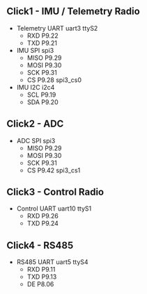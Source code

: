 ## Click1 - IMU / Telemetry Radio
  * Telemetry UART uart3 ttyS2
     * RXD  P9.22
     * TXD  P9.21
  * IMU SPI spi3
    * MISO P9.29
    * MOSI P9.30
    * SCK  P9.31
    * CS   P9.28 spi3_cs0
  * IMU I2C i2c4
    * SCL  P9.19
    * SDA  P9.20

## Click2 - ADC
  * ADC SPI spi3
    * MISO P9.29
    * MOSI P9.30
    * SCK  P9.31
    * CS   P9.42 spi3_cs1

## Click3 - Control Radio
  * Control UART uart10 ttyS1
    * RXD  P9.26
    * TXD  P9.24

## Click4 - RS485
  * RS485 UART uart5 ttyS4
    * RXD  P9.11
    * TXD  P9.13
    * DE   P8.06
